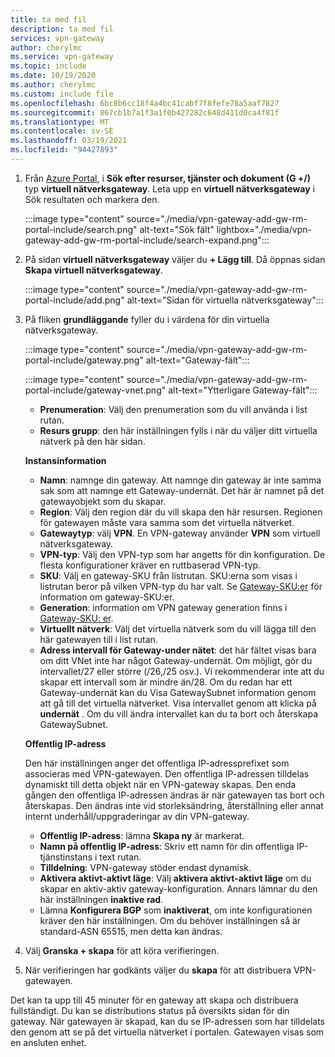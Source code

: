 ```yaml
---
title: ta med fil
description: ta med fil
services: vpn-gateway
author: cherylmc
ms.service: vpn-gateway
ms.topic: include
ms.date: 10/19/2020
ms.author: cherylmc
ms.custom: include file
ms.openlocfilehash: 6bc8b6cc18f4a4bc41cabf7f8fefe78a5aaf7827
ms.sourcegitcommit: 867cb1b7a1f3a1f0b427282c648d411d0ca4f81f
ms.translationtype: MT
ms.contentlocale: sv-SE
ms.lasthandoff: 03/19/2021
ms.locfileid: "94427893"
---
```

1. Från [Azure Portal](https://portal.azure.com), i **Sök efter resurser, tjänster och dokument (G +/)** typ **virtuell nätverksgateway**. Leta upp en **virtuell nätverksgateway** i Sök resultaten och markera den.

   :::image type="content" source="./media/vpn-gateway-add-gw-rm-portal-include/search.png" alt-text="Sök fält" lightbox="./media/vpn-gateway-add-gw-rm-portal-include/search-expand.png":::

1. På sidan **virtuell nätverksgateway** väljer du **+ Lägg till**. Då öppnas sidan **Skapa virtuell nätverksgateway**.

   :::image type="content" source="./media/vpn-gateway-add-gw-rm-portal-include/add.png" alt-text="Sidan för virtuella nätverksgateway":::
1. På fliken **grundläggande** fyller du i värdena för din virtuella nätverksgateway.

   :::image type="content" source="./media/vpn-gateway-add-gw-rm-portal-include/gateway.png" alt-text="Gateway-fält":::

   :::image type="content" source="./media/vpn-gateway-add-gw-rm-portal-include/gateway-vnet.png" alt-text="Ytterligare Gateway-fält":::

   * **Prenumeration**: Välj den prenumeration som du vill använda i list rutan.
   * **Resurs grupp**: den här inställningen fylls i när du väljer ditt virtuella nätverk på den här sidan.

   **Instansinformation**

   * **Namn**: namnge din gateway. Att namnge din gateway är inte samma sak som att namnge ett Gateway-undernät. Det här är namnet på det gatewayobjekt som du skapar.
   * **Region**: Välj den region där du vill skapa den här resursen. Regionen för gatewayen måste vara samma som det virtuella nätverket.
   * **Gatewaytyp**: välj **VPN**. En VPN-gateway använder **VPN** som virtuell nätverksgateway.
   * **VPN-typ**: Välj den VPN-typ som har angetts för din konfiguration. De flesta konfigurationer kräver en ruttbaserad VPN-typ.
   * **SKU**: Välj en gateway-SKU från listrutan. SKU:erna som visas i listrutan beror på vilken VPN-typ du har valt. Se [Gateway-SKU:er](../articles/vpn-gateway/vpn-gateway-about-vpn-gateway-settings.md#gwsku) för information om gateway-SKU:er.
   * **Generation**: information om VPN gateway generation finns i [Gateway-SKU: er](../articles/vpn-gateway/vpn-gateway-about-vpngateways.md#gwsku).
   * **Virtuellt nätverk**: Välj det virtuella nätverk som du vill lägga till den här gatewayen till i list rutan.
   * **Adress intervall för Gateway-under nätet**: det här fältet visas bara om ditt VNet inte har något Gateway-undernät. Om möjligt, gör du intervallet/27 eller större (/26,/25 osv.). Vi rekommenderar inte att du skapar ett intervall som är mindre än/28. Om du redan har ett Gateway-undernät kan du Visa GatewaySubnet information genom att gå till det virtuella nätverket. Visa intervallet genom att klicka på **undernät** . Om du vill ändra intervallet kan du ta bort och återskapa GatewaySubnet.

   **Offentlig IP-adress**

   Den här inställningen anger det offentliga IP-adressprefixet som associeras med VPN-gatewayen. Den offentliga IP-adressen tilldelas dynamiskt till detta objekt när en VPN-gateway skapas. Den enda gången den offentliga IP-adressen ändras är när gatewayen tas bort och återskapas. Den ändras inte vid storleksändring, återställning eller annat internt underhåll/uppgraderingar av din VPN-gateway.

     * **Offentlig IP-adress**: lämna **Skapa ny** är markerat.
     * **Namn på offentlig IP-adress**: Skriv ett namn för din offentliga IP-tjänstinstans i text rutan.
     * **Tilldelning**: VPN-gateway stöder endast dynamisk.
     * **Aktivera aktivt-aktivt läge**: Välj **aktivera aktivt-aktivt läge** om du skapar en aktiv-aktiv gateway-konfiguration. Annars lämnar du den här inställningen **inaktive rad**.
     * Lämna **Konfigurera BGP** som **inaktiverat**, om inte konfigurationen kräver den här inställningen. Om du behöver inställningen så är standard-ASN 65515, men detta kan ändras.
1. Välj **Granska + skapa** för att köra verifieringen.
1. När verifieringen har godkänts väljer du **skapa** för att distribuera VPN-gatewayen.

Det kan ta upp till 45 minuter för en gateway att skapa och distribuera fullständigt. Du kan se distributions status på översikts sidan för din gateway. När gatewayen är skapad, kan du se IP-adressen som har tilldelats den genom att se på det virtuella nätverket i portalen. Gatewayen visas som en ansluten enhet.
